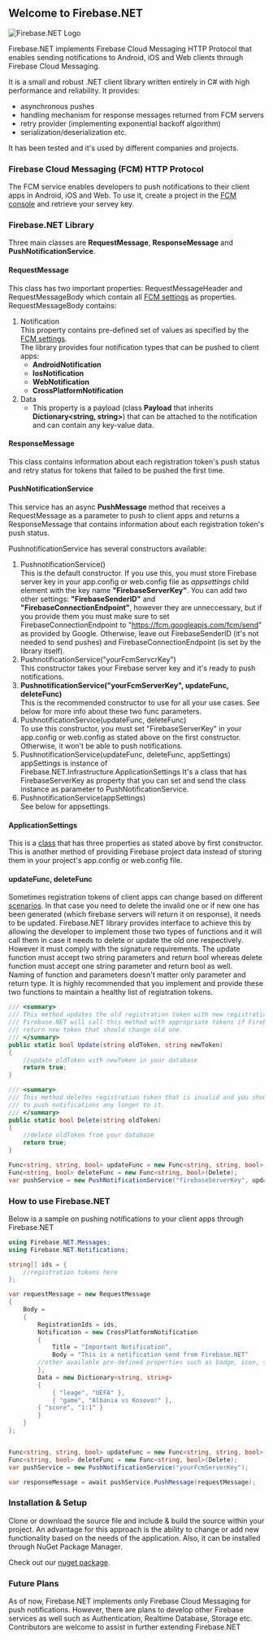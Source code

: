 ## Welcome to Firebase.NET

![Firebase.NET Logo](https://raw.githubusercontent.com/UrimKurtishi/Firebase.NET/master/FirebaseNET.jpg) 

Firebase.NET implements Firebase Cloud Messaging HTTP Protocol that enables sending notifications to Android, iOS and Web clients through Firebase Cloud Messaging. 

It is a small and robust .NET client library written entirely in C# with high performance and reliability. 
It provides:
* asynchronous pushes
* handling mechanism for response messages returned from FCM servers
* retry provider (implementing exponential backoff algorithm)
* serialization/deserialization etc.

It has been tested and it's used by different companies and projects.


### Firebase Cloud Messaging (FCM) HTTP Protocol
The FCM service enables developers to push notifications to their client apps in Android, iOS and Web. To use it, create a project in the [FCM console](https://console.firebase.google.com) and retrieve your servey key.


### Firebase.NET Library

Three main classes are **RequestMessage**, **ResponseMessage** and **PushNotificationService**.

#### RequestMessage
This class has two important properties: RequestMessageHeader and RequestMessageBody which contain all [FCM settings](https://firebase.google.com/docs/cloud-messaging/http-server-ref#downstream-http-messages-json) as properties. RequestMessageBody contains:
1. Notification <br/>
	This property contains pre-defined set of values as specified by the [FCM settings](https://firebase.google.com/docs/cloud-messaging/http-server-ref#downstream-http-messages-json). <br/>
	The library provides four notification types that can be pushed to client apps:
	* **AndroidNotification**
	* **IosNotification**
	* **WebNotification**
	* **CrossPlatformNotification**
2. Data 
    * This property is a payload (class **Payload** that inherits **Dictionary<string, string>**) that can be attached to the notification and can contain any key-value data.

#### ResponseMessage
This class contains information about each registration token's push status and retry status for tokens that failed to be pushed the first time.

#### PushNotificationService
This service has an async **PushMessage** method that receives a RequestMessage as a parameter to push to client apps and returns a ResponseMessage that contains information about each registration token's push status. <br/>

PushnotificationService has several constructors available:<br/>
1. PushnotificationService() <br/>
	This is the default constructor. If you use this, you must store Firebase server key in your app.config or web.config file as *appsettings* child element with the key name **"FirebaseServerKey"**. You can add two other settings: **"FirebaseSenderID"** and **"FirebaseConnectionEndpoint"**, however they are unneccessary, but if you provide them you must make sure to set FirebaseConnectionEndpoint to "https://fcm.googleapis.com/fcm/send" as provided by Google. Otherwise, leave out FirebaseSenderID (it's not needed to send pushes) and FirebaseConnectionEndpoint (is set by the library itself).
2. PushnotificationService("yourFcmServcrKey") <br/>
	This constructor takes your Firebase server key and it's ready to push notifications.
3. **PushnotificationService("yourFcmServerKey", updateFunc, deleteFunc)** <br/>
	This is the recommended constructor to use for all your use cases. See below for more info about these two func parameters.
4. PushnotificationService(updateFunc, deleteFunc) <br/>
	To use this constructor, you must set "FirebaseServerKey" in your app.config or web.config as stated above on the first constructor. Otherwise, it won't be able to push notifications.
5. PushnotificationService(updateFunc, deleteFunc, appSettings) <br/>
	appSettings is instance of Firebase.NET.Infrastructure.ApplicationSettings
	It's a class that has FirebaseServerKey as property that you can set and send the class instance as parameter to PushNotificationService.
6. PushnotificationService(appSettings) <br/>
	See below for appsettings. <br/>

#### ApplicationSettings 
This is a [class](https://github.com/UrimKurtishi/Firebase.NET/blob/master/src/Firebase.NET/Infrastructure/ApplicationSettings.cs) that has three properties as stated above by first constructor. This is another method of providing Firebase project data instead of storing them in your project's app.config or web.config file.

#### updateFunc, deleteFunc <br/>
Sometimes registration tokens of client apps can change based on different [scenarios](https://firebase.google.com/docs/cloud-messaging/http-server-ref#error-codes). In that case you need to delete the invalid one or if new one has been generated (which firebase servers will return it on response), it needs to be updated.
Firebase.NET library provides interface to achieve this by allowing the developer to implement those two types of functions and it will call them in case it needs to delete or update the old one respectively. <br/>
However it must comply with the signature requirements. The update function must accept two string parameters and return bool whereas delete function must accept one string parameter and return bool as well.<br/>
Naming of function and parameters doesn't matter only parameter and return type.
It is highly recommended that you implement and provide these two functions to maintain a healthy list of registration tokens.

```csharp
/// <summary>
/// This method updates the old registration token with new registration token
/// Firebase.NET will call this method with appropriate tokens if Firebase servers 
/// return new token that should change old one.
/// </summary>
public static bool Update(string oldToken, string newToken) 
{ 
	//update oldToken with newToken in your database
	return true; 
}

/// <summary>
/// This method deletes registration token that is invalid and you should not try
/// to push notifications any longer to it.
/// </summary>
public static bool Delete(string oldToken) 
{ 
	//delete oldToken from your database
	return true; 
}

Func<string, string, bool> updateFunc = new Func<string, string, bool>(Update);
Func<string, bool> deleteFunc = new Func<string, bool>(Delete);
var pushService = new PushNotificationService("firebaseServerKey", updateFunc, deleteFunc);
```


### How to use Firebase.NET

Below is a sample on pushing notifications to your client apps through Firebase.NET

```csharp
using Firebase.NET.Messages;
using Firebase.NET.Notifications;

string[] ids = {
    //registration tokens here
};

var requestMessage = new RequestMessage
{
    Body =
    {
        RegistrationIds = ids,
        Notification = new CrossPlatformNotification
        {
            Title = "Important Notification",
            Body = "This is a notification send from Firebase.NET"
	    //other available pre-defined properties such as badge, icon, sound etc
        },
        Data = new Dictionary<string, string>
        {
            { "leage", "UEFA" },
            { "game", "Albania vs Kosovo!" },
	    { "score", "1:1" }
        }
    }
};


Func<string, string, bool> updateFunc = new Func<string, string, bool>(Update);
Func<string, bool> deleteFunc = new Func<string, bool>(Delete);
var pushService = new PushNotificationService("yourFcmServerKey");

var responseMessage = await pushService.PushMessage(requestMessage);

```


### Installation & Setup

Clone or download the source file and include & build the source within your project. An advantage for this approach is the ability to change or add new functionality based on the needs of the application.
Also, it can be installed through NuGet Package Manager.

Check out our [nuget package](https://www.nuget.org/packages/Pantheon.Firebase.NET/1.1.0).


### Future Plans

As of now, Firebase.NET implements only Firebase Cloud Messaging for push notifications. However, there are plans to develop other Firebase services as well such as Authentication, Realtime Database, Storage etc. <br/>
Contributors are welcome to assist in further extending Firebase.NET

